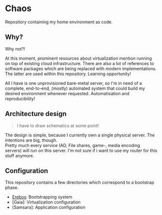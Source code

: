 # Chaos

Repository containing my home environment as code.

## Why?

Why not?!

At this moment, prominent resources about virtualization mention running on top of existing cloud infrastructure.
There are also a lot of references to software packages which are being replaced with modern implementations. The 
latter are used within this repository. Learning opportunity!

All I have is one unprovisioned bare-metal server, so I'm in need of a complete, end-to-end, (mostly) automated 
system that could build my desired environment whenever requested. Automatisation and reproducibility!

## Architecture design

> I have to draw schematics at some point!

The design is simple, because I currently own a single physical server. The intentions are big, though.  
Pretty much every service (AD, File shares, game-, media encoding servers) will run on this server. I'm not sure if i want to use my router for this stuff
anymore.

## Configuration

This repository contains a few directories which correspond to a bootstrap phase.

* [Erebos]: Bootstrapping system
* [Gaia]: Virtualization configuration
* [Samsara]: Application configuration


[Erebos]: erebos/README.md